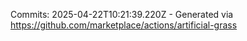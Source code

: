 Commits: 2025-04-22T10:21:39.220Z - Generated via https://github.com/marketplace/actions/artificial-grass
<br>
